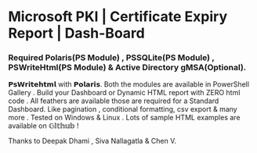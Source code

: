 ﻿# Microsoft PKI | Certificate Expiry Report | Dash-Board
 ###  Required Polaris(PS Module) , PSSQLite(PS Module) , PSWriteHtml(PS Module) & Active Directory gMSA(Optional).
 
𝗣𝘀𝗪𝗿𝗶𝘁𝗲𝗵𝘁𝗺𝗹 with 𝗣𝗼𝗹𝗮𝗿𝗶𝘀. Both the modules are available in PowerShell Gallery . Build your Dashboard or Dynamic HTML report with ZERO html code . All feathers are available those are required for a Standard Dashboard. Like pagination , conditional formatting, csv export & many more .
Tested on Windows & Linux . Lots of sample HTML examples are available on 𝔾𝕚𝕥𝕙𝕦𝕓 !

 Thanks to Deepak Dhami , Siva Nallagatla  & Chen V.

